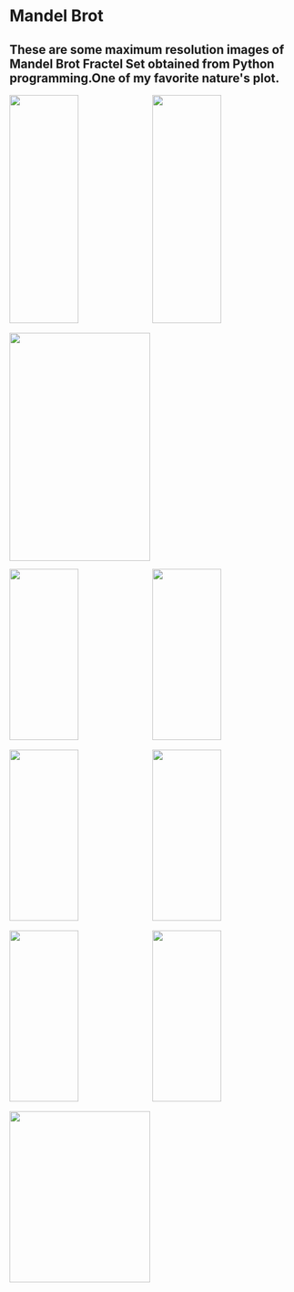# Mandel Brot

## These are some maximum resolution images of Mandel Brot Fractel Set obtained from Python programming.One of my favorite nature's plot.

<img height='400px' width='49%' src='https://user-images.githubusercontent.com/46626425/61553131-57a87a00-aa77-11e9-8108-3da4a71bd081.png'> <img height='400px' width='49%' src='https://user-images.githubusercontent.com/46626425/61553542-40b65780-aa78-11e9-9e2d-985bf4df1a6b.png'>

<img height='400px' width='70%' src='https://user-images.githubusercontent.com/46626425/61553632-752a1380-aa78-11e9-9248-10c7edda6132.png'>

<img height='300px' width='49%' src='https://user-images.githubusercontent.com/46626425/61553533-3eec9400-aa78-11e9-9c2e-305c632e91d8.png'> <img height='300px' width='49%' src='https://user-images.githubusercontent.com/46626425/61553543-40b65780-aa78-11e9-929e-5bbeaf1bad4c.png'>

<img height='300px' width='49%' src='https://user-images.githubusercontent.com/46626425/61553546-414eee00-aa78-11e9-9653-61a5248b3546.png'> <img height='300px' width='49%' src='https://user-images.githubusercontent.com/46626425/61553538-401dc100-aa78-11e9-90fd-5bb7285d5acc.png'>

<img height='300px' width='49%' src='https://user-images.githubusercontent.com/46626425/61553535-3f852a80-aa78-11e9-9b4a-3351a2db434f.png'> <img height='300px' width='49%' src='https://user-images.githubusercontent.com/46626425/61553534-3f852a80-aa78-11e9-8892-520015b445c3.png'>

<img height='300px' width='70%' src='https://user-images.githubusercontent.com/46626425/61553547-41e78480-aa78-11e9-85fc-c14629ae6369.png'>

<!-- <img height='300px' width='400px' src=''>
 -->
